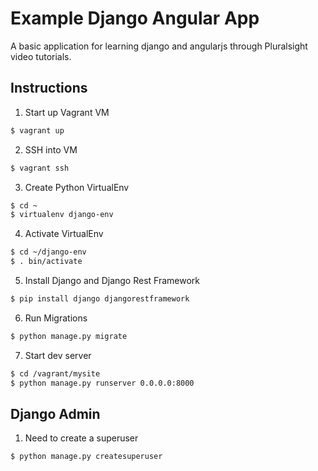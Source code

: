 # Example Django Angular App
A basic application for learning django and angularjs through Pluralsight video tutorials.


## Instructions
1. Start up Vagrant VM
```sh
$ vagrant up
```

2. SSH into VM
```sh
$ vagrant ssh
```
3. Create Python VirtualEnv
```sh
$ cd ~
$ virtualenv django-env
```

4. Activate VirtualEnv
```sh
$ cd ~/django-env
$ . bin/activate
```

5. Install Django and Django Rest Framework
```sh
$ pip install django djangorestframework
```

6. Run Migrations
```sh
$ python manage.py migrate
```

7. Start dev server
```sh
$ cd /vagrant/mysite
$ python manage.py runserver 0.0.0.0:8000
```

## Django Admin
1. Need to create a superuser
```sh
$ python manage.py createsuperuser
```